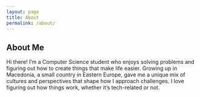 ```yaml
---
layout: page
title: About
permalink: /about/
---
```


## About Me

Hi there! I’m a Computer Science student who enjoys solving problems and figuring out how to create things that make life easier. Growing up in Macedonia, a small country in Eastern Europe, gave me a unique mix of cultures and perspectives that shape how I approach challenges. I love figuring out how things work, whether it’s tech-related or not.

